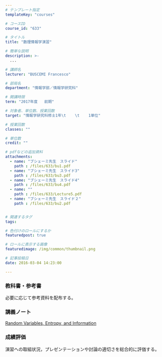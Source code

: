```yaml
---
# テンプレート指定
templateKey: "courses"

# コースID
course_id: "633"

# タイトル
title: "数理情報学演習"

# 簡単な説明
description: >-
  ...

# 講師名
lecturer: "BUSCEMI Francesco"

# 部局名
department: "情報学部／情報学研究科"

# 開講時限
term: "2017年度	前期"

# 対象者、単位数、授業回数
target: "情報学研究科修士1年\t    \t    1単位"

# 授業回数
classes: ""

# 単位数
credit: ""

# pdfなどの追加資料
attachments: 
  - name: "ブシェーミ先生　スライド" 
    path : /files/633/bu1.pdf
  - name: "ブシェーミ先生　スライド3" 
    path : /files/633/bu3.pdf
  - name: "ブシェーミ先生　スライド4" 
    path : /files/633/bu4.pdf
  - name: "" 
    path : /files/633/Lecture5.pdf
  - name: "ブシェーミ先生　スライド２" 
    path : /files/633/bu2.pdf


# 関連するタグ
tags:

# 色付けのロールにするか
featuredpost: true

# ロールに表示する画像
featuredimage: /img/common/thumbnail.png

# 記事投稿日
date: 2016-03-04 14:23:00

---
```




### 教科書・参考書

必要に応じて参考資料を配布する。

  
### 講義ノート  

[Random Variables, Entropy, and Information](/files/633/bu1.pdf) 

### 成績評価 

演習への取組状況，プレゼンテーションや討論の適切さを総合的に評価する。
